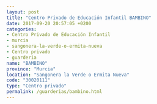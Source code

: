 ```yaml
---
layout: post
title: "Centro Privado de Educación Infantil BAMBINO"
date: 2017-09-20 20:57:05 +0200
categories:
- Centro Privado de Educación Infantil
- murcia
- sangonera-la-verde-o-ermita-nueva
- Centro privado
- guarderia
name: "BAMBINO"
province: "Murcia"
location: "Sangonera la Verde o Ermita Nueva"
code: "30020111"
type: "Centro privado"
permalink: /guarderias/bambino.html
---
```

